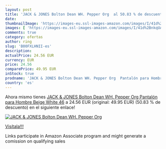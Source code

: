 ```yaml
---
layout: post
title: 'JACK & JONES Bolton Dean WH. Pepper Org  al 50.83 % de descuento'
date: 
thumbnailImage: 'https://images-eu.ssl-images-amazon.com/images/I/41d%2BnkqUA8L._SL200_.jpg'
images: [ 'https://images-eu.ssl-images-amazon.com/images/I/41d%2BnkqUA8L._SL200_.jpg' ]
comments: true
category: ofertas
author: ring
slug: 'B00FXLHNII-es'
description:
actualPrice: 24.56 EUR
currency: EUR
price: 24.56
comparePrice: 49.95 EUR
inStock: true
prodname: 'JACK & JONES Bolton Dean WH. Pepper Org  Pantalón para Hombre  Beige  White   46'
country: 'es'
---
```


Ahora mismo tienes [JACK & JONES Bolton Dean WH. Pepper Org  Pantalón para Hombre  Beige  White   46](https://www.amazon.es/dp/B00FXLHNII/?tag=tolees-21) a 24.56 EUR (original: 49.95 EUR) (50.83 %  de descuento) en el siguiente enlace!

[![JACK & JONES Bolton Dean WH. Pepper Org ](https://images-eu.ssl-images-amazon.com/images/I/41d%2BnkqUA8L._SL200_.jpg)](https://www.amazon.es/dp/B00FXLHNII/?tag=tolees-21)

[Visítala!!!](https://www.amazon.es/dp/B00FXLHNII/?tag=tolees-21)

Links participate in Amazon Associate program and might generate a comission on qualifying sales
